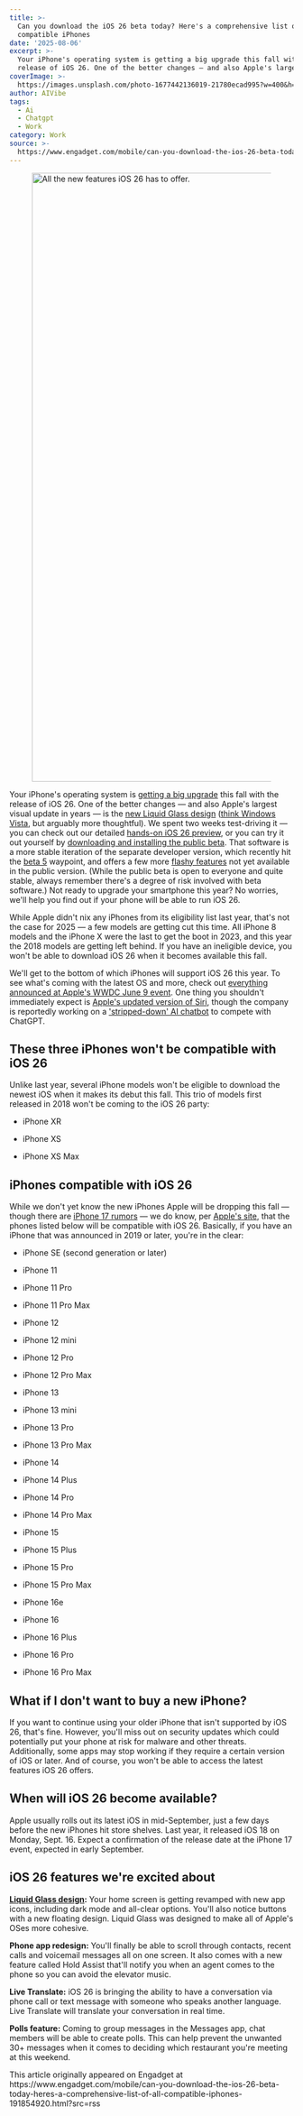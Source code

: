 ```yaml
---
title: >-
  Can you download the iOS 26 beta today? Here's a comprehensive list of all
  compatible iPhones
date: '2025-08-06'
excerpt: >-
  Your iPhone's operating system is getting a big upgrade this fall with the
  release of iOS 26. One of the better changes — and also Apple's largest vis...
coverImage: >-
  https://images.unsplash.com/photo-1677442136019-21780ecad995?w=400&h=200&fit=crop&auto=format
author: AIVibe
tags:
  - Ai
  - Chatgpt
  - Work
category: Work
source: >-
  https://www.engadget.com/mobile/can-you-download-the-ios-26-beta-today-heres-a-comprehensive-list-of-all-compatible-iphones-191854920.html?src=rss
---
```

<figure><img src="https://s.yimg.com/os/creatr-uploaded-images/2025-06/e8198950-4560-11f0-b77d-f9c64c0ca41d" data-crop-orig-src="https://s.yimg.com/os/creatr-uploaded-images/2025-06/e8198950-4560-11f0-b77d-f9c64c0ca41d" style="height:1080px;width:1920px;" alt="All the new features iOS 26 has to offer." data-uuid="d1c00410-920f-387b-8f1d-4057226dedd6"><figcaption></figcaption></figure>
<p>Your iPhone's operating system is <a data-i13n="cpos:1;pos:1" href="https://www.engadget.com/mobile/apple-ios-26-beta-how-to-download-the-update-on-your-iphone-new-features-like-liquid-glass-and-everything-else-you-need-to-know-135749293.html">getting a big upgrade</a> this fall with the release of iOS 26. One of the better changes — and also Apple's largest visual update in years — is the <a data-i13n="cpos:2;pos:1" href="https://www.engadget.com/mobile/smartphones/apples-new-liquid-glass-design-is-its-biggest-visual-update-in-years-172158766.html">new Liquid Glass design</a> (<a data-i13n="cpos:3;pos:1" href="https://www.engadget.com/computing/apples-liquid-glass-is-windows-vista-done-well-181954910.html">think Windows Vista</a>, but arguably more thoughtful). We spent two weeks test-driving it — you can check out our detailed <a data-i13n="cpos:4;pos:1" href="https://www.engadget.com/ios-26-beta-preview-liquid-glass-is-better-than-you-think-172155402.html">hands-on iOS 26 preview</a>, or you can try it out yourself by <a data-i13n="cpos:5;pos:1" href="https://www.engadget.com/mobile/smartphones/how-to-install-the-ios-26-public-beta-171117199.html">downloading and installing the public beta</a>. That software is a more stable iteration of the separate developer version, which recently hit the <a data-i13n="cpos:6;pos:1" href="https://developer.apple.com/documentation/ios-ipados-release-notes/ios-ipados-26-release-notes">beta 5</a> waypoint, and offers a few more <a data-i13n="cpos:7;pos:1" href="https://www.macrumors.com/2025/08/05/ios-26-beta-5-features/">flashy features</a> not yet available in the public version. (While the public beta is open to everyone and quite stable, always remember there's a degree of risk involved with beta software.) Not ready to upgrade your smartphone this year? No worries, we'll help you find out if your phone will be able to run iOS 26.</p>
<p>While Apple didn't nix any iPhones from its eligibility list last year, that's not the case for 2025 — a few models are getting cut this time. All iPhone 8 models and the iPhone X were the last to get the boot in 2023, and this year the 2018 models are getting left behind. If you have an ineligible device, you won't be able to download iOS 26 when it becomes available this fall.</p>
<p>We'll get to the bottom of which iPhones will support iOS 26 this year. To see what's coming with the latest OS and more, check out <a data-i13n="cpos:8;pos:1" href="https://www.engadget.com/big-tech/wwdc-2025-everything-apple-announced-including-ios-26-liquid-glass-design-and-more-171718030.html">everything announced at Apple's WWDC June 9 event</a>. One thing you shouldn't immediately expect is <a data-i13n="cpos:9;pos:1" href="https://www.engadget.com/ai/apple-is-delaying-its-smarter-more-personal-siri-183513424.html">Apple's updated version of Siri</a>, though the company is reportedly working on a <a data-i13n="cpos:10;pos:1" href="https://www.engadget.com/ai/apple-reportedly-has-a-stripped-down-ai-chatbot-to-compete-with-chatgpt-in-the-works-164345473.html">'stripped-down' AI chatbot</a> to compete with ChatGPT.</p>
<h2 id="jump-link-these-3-iphones-wont-be-compatible-with-ios-26">These three iPhones won't be compatible with iOS 26</h2>
<p>Unlike last year, several iPhone models won't be eligible to download the newest iOS when it makes its debut this fall. This trio of models first released in 2018 won't be coming to the iOS 26 party:</p>
<ul>
<li><p>iPhone XR</p></li>
<li><p>iPhone XS</p></li>
<li><p>iPhone XS Max</p></li>
</ul>
<h2 id="jump-link-iphones-compatible-with-ios-26">iPhones compatible with iOS 26</h2>
<p>While we don't yet know the new iPhones Apple will be dropping this fall — though there are <a data-i13n="cpos:11;pos:1" href="https://www.engadget.com/mobile/smartphones/iphone-17-pro-max-and-air-everything-we-know-about-apples-new-phones-153024282.html">iPhone 17 rumors</a> — we do know, per <a data-i13n="elm:affiliate_link;sellerN:Apple;elmt:;cpos:12;pos:1" href="https://shopping.yahoo.com/rdlw?merchantId=4130e2f0-a14f-4c5e-bdab-cd52ac7d8e79&amp;siteId=us-engadget&amp;pageId=1p-autolink&amp;contentUuid=26260a3d-ae4f-4cf4-87bb-44418bf95e09&amp;featureId=text-link&amp;merchantName=Apple&amp;linkText=Apple%27s+site&amp;custData=eyJzb3VyY2VOYW1lIjoiV2ViLURlc2t0b3AtVmVyaXpvbiIsImxhbmRpbmdVcmwiOiJodHRwczovL3d3dy5hcHBsZS5jb20vb3MvaW9zLyIsImNvbnRlbnRVdWlkIjoiMjYyNjBhM2QtYWU0Zi00Y2Y0LTg3YmItNDQ0MThiZjk1ZTA5Iiwib3JpZ2luYWxVcmwiOiJodHRwczovL3d3dy5hcHBsZS5jb20vb3MvaW9zLyJ9&amp;signature=AQAAAZxhGtK5kDhj-Of3sM-GsxFR0B7XEqv69Vae-gRud-3s&amp;gcReferrer=https%3A%2F%2Fwww.apple.com%2Fos%2Fios%2F" class="rapid-with-clickid" data-original-link="https://www.apple.com/os/ios/">Apple's site</a>, that the phones listed below will be compatible with iOS 26. Basically, if you have an iPhone that was announced in 2019 or later, you're in the clear:</p>
<ul>
<li><p>iPhone SE (second generation or later)</p></li>
<li><p>iPhone 11</p></li>
<li><p>iPhone 11 Pro</p></li>
<li><p>iPhone 11 Pro Max</p></li>
<li><p>iPhone 12</p></li>
<li><p>iPhone 12 mini</p></li>
<li><p>iPhone 12 Pro</p></li>
<li><p>iPhone 12 Pro Max</p></li>
<li><p>iPhone 13</p></li>
<li><p>iPhone 13 mini</p></li>
<li><p>iPhone 13 Pro</p></li>
<li><p>iPhone 13 Pro Max</p></li>
<li><p>iPhone 14</p></li>
<li><p>iPhone 14 Plus</p></li>
<li><p>iPhone 14 Pro</p></li>
<li><p>iPhone 14 Pro Max</p></li>
<li><p>iPhone 15</p></li>
<li><p>iPhone 15 Plus</p></li>
<li><p>iPhone 15 Pro</p></li>
<li><p>iPhone 15 Pro Max</p></li>
<li><p>iPhone 16e</p></li>
<li><p>iPhone 16</p></li>
<li><p>iPhone 16 Plus</p></li>
<li><p>iPhone 16 Pro</p></li>
<li><p>iPhone 16 Pro Max</p></li>
</ul>
<h2 id="jump-link-what-if-i-dont-want-to-buy-a-new-iphone">What if I don't want to buy a new iPhone?</h2>
<p>If you want to continue using your older iPhone that isn't supported by iOS 26, that's fine. However, you'll miss out on security updates which could potentially put your phone at risk for malware and other threats. Additionally, some apps may stop working if they require a certain version of iOS or later. And of course, you won't be able to access the latest features iOS 26 offers.</p>
<h2 id="jump-link-when-will-ios-26-become-available">When will iOS 26 become available?</h2>
<p>Apple usually rolls out its latest iOS in mid-September, just a few days before the new iPhones hit store shelves. Last year, it released iOS 18 on Monday, Sept. 16. Expect a confirmation of the release date at the iPhone 17 event, expected in early September.&nbsp;</p>
<h2 id="jump-link-ios-26-features-were-excited-about">iOS 26 features we're excited about</h2>
<p><a data-i13n="cpos:13;pos:1" href="https://www.engadget.com/mobile/smartphones/apples-new-liquid-glass-design-is-its-biggest-visual-update-in-years-172158766.html"><strong>Liquid Glass design</strong></a><strong>:</strong> Your home screen is getting revamped with new app icons, including dark mode and all-clear options. You'll also notice buttons with a new floating design. Liquid Glass was designed to make all of Apple's OSes more cohesive.</p>
<p><strong>Phone app redesign:</strong> You'll finally be able to scroll through contacts, recent calls and voicemail messages all on one screen. It also comes with a new feature called Hold Assist that'll notify you when an agent comes to the phone so you can avoid the elevator music.</p>
<p><strong>Live Translate:</strong> iOS 26 is bringing the ability to have a conversation via phone call or text message with someone who speaks another language. Live Translate will translate your conversation in real time.&nbsp;</p>
<p><strong>Polls feature:</strong> Coming to group messages in the Messages app, chat members will be able to create polls. This can help prevent the unwanted 30+ messages when it comes to deciding which restaurant you're meeting at this weekend.</p>This article originally appeared on Engadget at https://www.engadget.com/mobile/can-you-download-the-ios-26-beta-today-heres-a-comprehensive-list-of-all-compatible-iphones-191854920.html?src=rss
